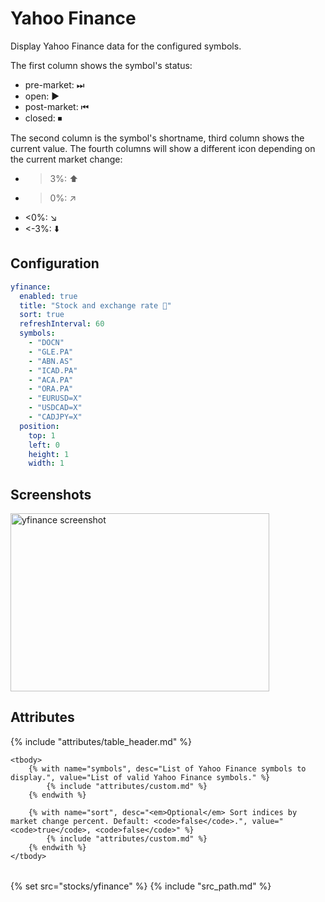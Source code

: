 # Yahoo Finance

Display Yahoo Finance data for the configured symbols.

The first column shows the symbol's status:

* pre-market: ⏭
* open: ▶
* post-market: ⏮
* closed: ⏹

The second column is the symbol's shortname, third column shows the current value.
The fourth columns will show a different icon depending on the current market change:

* >3%: ⬆️
* >0%: ↗️
* <0%: ↘️
* <-3%: ⬇️

## Configuration

```yaml
yfinance:
  enabled: true
  title: "Stock and exchange rate 🚀"
  sort: true
  refreshInterval: 60
  symbols:
    - "DOCN"
    - "GLE.PA"
    - "ABN.AS"
    - "ICAD.PA"
    - "ACA.PA"
    - "ORA.PA"
    - "EURUSD=X"
    - "USDCAD=X"
    - "CADJPY=X"
  position:
    top: 1
    left: 0
    height: 1
    width: 1
```

## Screenshots

<img class="screenshot" src="/imgs/modules/yfinance.png" width="414" height="285" alt="yfinance screenshot" />

## Attributes

<table>
    {% include "attributes/table_header.md" %}

    <tbody>
        {% with name="symbols", desc="List of Yahoo Finance symbols to display.", value="List of valid Yahoo Finance symbols." %}
            {% include "attributes/custom.md" %}
        {% endwith %}

        {% with name="sort", desc="<em>Optional</em> Sort indices by market change percent. Default: <code>false</code>.", value="<code>true</code>, <code>false</code>" %}
            {% include "attributes/custom.md" %}
        {% endwith %}
    </tbody>
</table>

{% set src="stocks/yfinance" %}
{% include "src_path.md" %}